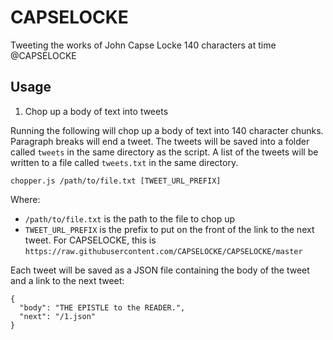 # CAPSELOCKE

Tweeting the works of John Capse Locke 140 characters at time @CAPSELOCKE

## Usage

1. Chop up a body of text into tweets

Running the following will chop up a body of text into 140 character chunks. Paragraph breaks will end a tweet.
The tweets will be saved into a folder called `tweets` in the same directory as the script. A list of the tweets
will be written to a file called `tweets.txt` in the same directory.

    chopper.js /path/to/file.txt [TWEET_URL_PREFIX]
    
Where:

* `/path/to/file.txt` is the path to the file to chop up
* `TWEET_URL_PREFIX` is the prefix to put on the front of the link to the next tweet. For CAPSELOCKE, this is `https://raw.githubusercontent.com/CAPSELOCKE/CAPSELOCKE/master`

Each tweet will be saved as a JSON file containing the body of the tweet and a link to the next tweet:

    {
      "body": "THE EPISTLE to the READER.",
      "next": "/1.json"
    }
